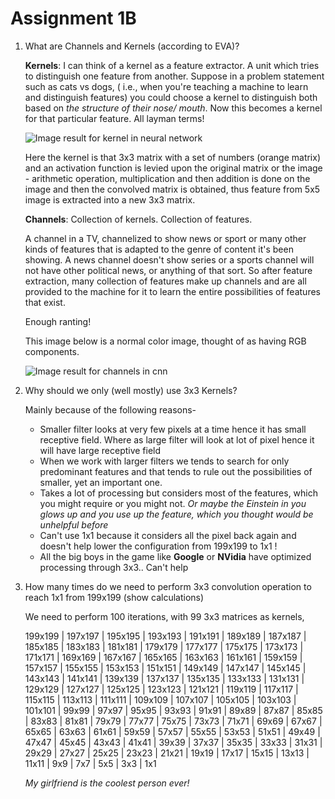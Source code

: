 # **Assignment 1B**

1. What are Channels and Kernels (according to EVA)?

   **Kernels**:  I can think of a kernel as a feature extractor. A unit which tries to distinguish one feature from another. Suppose in a problem statement such as cats vs dogs, ( i.e., when you're teaching a machine to learn and distinguish features) you could choose a kernel to distinguish both based on *the structure of their nose/ mouth*. Now this becomes a kernel for that particular feature. All layman terms!

   ![Image result for kernel in neural network](https://i.stack.imgur.com/9Iu89.gif)

   Here the kernel is that 3x3 matrix with a set of numbers (orange matrix) and an activation function is levied upon the original matrix or the image - arithmetic operation, multiplication and then addition is done on the image and then the convolved matrix is obtained, thus feature from 5x5 image is extracted into a new 3x3 matrix.

   

   **Channels**: Collection of kernels. Collection of features.

   A channel in a TV, channelized to show news or sport or many other kinds of features that is adapted to the genre of content it's been showing. A news channel doesn't show series or a sports channel will not have other political news, or anything of that sort. So after feature extraction, many collection of features make up channels and are all provided to the machine for it to learn the entire possibilities of features that exist.

   Enough ranting!

   This image below is a normal color image, thought of as having RGB components.

   ![Image result for channels in cnn](http://corochann.com/wp-content/uploads/2017/04/cnn_diagram_notation.png)

 



2. Why should we only (well mostly) use 3x3 Kernels?

   Mainly because of the following reasons- 

   - Smaller filter looks at very few pixels at a time hence it has small receptive field. Where as large filter will look at lot of pixel hence it will have large receptive field
   - When we work with larger filters we tends to search for only predominant features and that tends to rule out the possibilities of smaller, yet an important one.
   - Takes a lot of processing but considers most of the features, which you might require or you might not. *Or maybe the Einstein in you glows up and you use up the feature, which you thought would be unhelpful before*
   - Can't use 1x1 because it considers all the pixel back again and doesn't help lower the configuration from 199x199 to 1x1 !
   - All the big boys in the game like **Google** or **NVidia** have optimized processing through 3x3.. Can't help 



3. How many times do we need to perform 3x3 convolution operation to reach 1x1 from 199x199 (show calculations)

   We need to perform 100 iterations, with 99 3x3 matrices as kernels,

   199x199 |  197x197 |  195x195 |  193x193 |  191x191 |  189x189 |  187x187 |  185x185 |  183x183 |  181x181 |  179x179 |  177x177 |  175x175 |  173x173 |  171x171 |  169x169 |  167x167 |  165x165 |  163x163 |  161x161 |  159x159 |  157x157 |  155x155 |  153x153 |  151x151 |  149x149 |  147x147 |  145x145 |  143x143 |  141x141 |  139x139 |  137x137 |  135x135 |  133x133 |  131x131 |  129x129 |  127x127 |  125x125 |  123x123 |  121x121 |  119x119 |  117x117 |  115x115 |  113x113 |  111x111 |  109x109 |  107x107 |  105x105 |  103x103 |  101x101 |  99x99 |  97x97 |  95x95 |  93x93 |  91x91 |  89x89 |  87x87 |  85x85 |  83x83 |  81x81 |  79x79 |  77x77 |  75x75 |  73x73 |  71x71 |  69x69 |  67x67 |  65x65 |  63x63 |  61x61 |  59x59 |  57x57 |  55x55 |  53x53 |  51x51 |  49x49 |  47x47 |  45x45 |  43x43 |  41x41 |  39x39 |  37x37 |  35x35 |  33x33 |  31x31 |  29x29 |  27x27 |  25x25 |  23x23 |  21x21 |  19x19 |  17x17 |  15x15 |  13x13 |  11x11 |  9x9 |  7x7 |  5x5 |  3x3 |  1x1

   *My girlfriend is the coolest person ever!*

